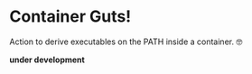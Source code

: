 # Container Guts!

Action to derive executables on the PATH inside a container. 🤓

**under development**
